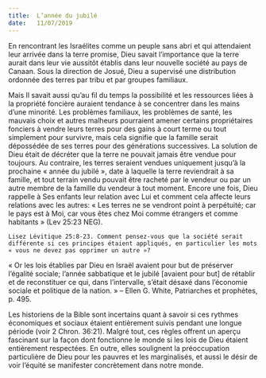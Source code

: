 ```yaml
---
title:  L’année du jubilé
date:   11/07/2019
---
```


En rencontrant les Israélites comme un peuple sans abri et qui attendaient leur arrivée dans la terre promise, Dieu savait l’importance que la terre aurait dans leur vie aussitôt établis dans leur nouvelle société au pays de Canaan. Sous la direction de Josué, Dieu a supervisé une distribution ordonnée des terres par tribu et par groupes familiaux.

Mais Il savait aussi qu’au fil du temps la possibilité et les ressources liées à la propriété foncière auraient tendance à se concentrer dans les mains d’une minorité. Les problèmes familiaux, les problèmes de santé, les mauvais choix et autres malheurs pourraient amener certains propriétaires fonciers à vendre leurs terres pour des gains à court terme ou tout simplement pour survivre, mais cela signifie que la famille serait dépossédée de ses terres pour des générations successives. La solution de Dieu était de décréter que la terre ne pouvait jamais être vendue pour toujours. Au contraire, les terres seraient vendues uniquement jusqu’à la prochaine « année du jubilé », date à laquelle la terre reviendrait à sa famille, et tout terrain vendu pouvait être racheté par le vendeur ou par un autre membre de la famille du vendeur à tout moment. Encore une fois, Dieu rappelle à Ses enfants leur relation avec Lui et comment cela affecte leurs relations avec les autres: « Les terres ne se vendront point à perpétuité; car le pays est à Moi, car vous êtes chez Moi comme étrangers et comme habitants » (Lev 25:23 NEG).

`Lisez Lévitique 25:8-23. Comment pensez-vous que la société serait différente si ces principes étaient appliqués, en particulier les mots « vous ne devez pas opprimer un autre »?`

« Or les lois établies par Dieu en Israël avaient pour but de préserver l’égalité sociale; l’année sabbatique et le jubilé [avaient pour but] de rétablir et de reconstituer ce qui, dans l’intervalle, s’était désaxé dans l’économie sociale et politique de la nation. » – Ellen G. White, Patriarches et prophètes, p. 495.

Les historiens de la Bible sont incertains quant à savoir si ces rythmes économiques et sociaux étaient entièrement suivis pendant une longue période (voir 2 Chron. 36:21). Malgré tout, ces règles offrent un aperçu fascinant sur la façon dont fonctionne le monde si les lois de Dieu étaient entièrement respectées. En outre, elles soulignent la préoccupation particulière de Dieu pour les pauvres et les marginalisés, et aussi le désir de voir l’équité se manifester concrètement dans notre monde.